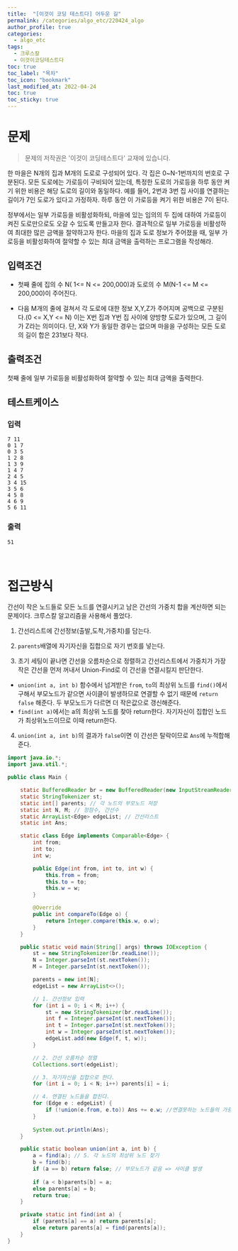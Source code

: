 ```yaml
---
title:  "[이것이 코딩 테스트다] 어두운 길"
permalink: /categories/algo_etc/220424_algo
author_profile: true
categories:
  - algo_etc
tags:
  - 크루스칼
  - 이것이코딩테스트다
toc: true
toc_label: "목차"
toc_icon: "bookmark"
last_modified_at: 2022-04-24
toc: true
toc_sticky: true
---
```


# 문제
> 문제의 저작권은 '이것이 코딩테스트다' 교재에 있습니다.  

한 마을은 N개의 집과 M개의 도로로 구성되어 있다. 각 집은 0~N-1번까지의 번호로 구분된다. 모든 도로에는 가로등이 구비되어 있는데, 특정한 도로의 가로등을 하루 동안 켜기 위한 비용은 해당 도로의 길이와 동일하다. 예를 들어, 2번과 3번 집 사이를 연결하는 길이가 7인 도로가 있다고 가정하자. 하루 동안 이 가로등을 켜기 위한 비용은 7이 된다.  

정부에서는 일부 가로등을 비활성화하되, 마을에 있는 임의의 두 집에 대하여 가로등이 켜진 도로만으로도 오갈 수 있도록 만들고자 한다. 결과적으로 일부 가로등을 비활성하여 최대한 많은 금액을 절약하고자 한다. 마을의 집과 도로 정보가 주어졌을 때, 일부 가로등을 비활성화하여 절약할 수 있는 최대 금액을 출력하는 프로그램을 작성해라.    

## 입력조건
- 첫째 줄에 집의 수 N( 1<= N <= 200,000)과 도로의 수 M(N-1 <= M <= 200,000)이 주어진다.  

- 다음 M개의 줄에 걸쳐서 각 도로에 대한 정보 X,Y,Z가 주어지며 공백으로 구분된다.(0 <= X,Y <= N) 이는 X번 집과 Y번 집 사이에 양방향 도로가 있으며, 그 길이가 Z라는 의미이다. 단, X와 Y가 동일한 경우는 없으며 마을을 구성하는 모든 도로의 길이 합은 231보다 작다.  


## 출력조건
첫째 줄에 일부 가로등을 비활성화하여 절약할 수 있는 최대 금액을 출력한다.  

## 테스트케이스
### 입력
```
7 11
0 1 7
0 3 5
1 2 8
1 3 9
1 4 7
2 4 5
3 4 15
3 5 6
4 5 8
4 6 9
5 6 11
```  

### 출력
```
51
```      


<br/>


# 접근방식
간선이 작은 노드들로 모든 노드를 연결시키고 남은 간선의 가중치 합을 계산하면 되는 문제이다. 크루스칼 알고리즘을 사용해서 풀었다.  

1) 간선리스트에 간선정보(출발,도착,가중치)를 담는다.  

2) `parents`배열에 자기자신을 집합으로 자기 번호를 넣는다.

3) 초기 세팅이 끝나면 간선을 오름차순으로 정렬하고 간선리스트에서 가중치가 가장 작은 간선을 먼저 꺼내서 Union-Find로 이 간선을 연결시킬지 판단한다.  
- `union(int a, int b)` 함수에서 넘겨받은 `from`, `to`의 최상위 노드를 `find()`에서 구해서 부모노드가 같으면 사이클이 발생하므로 연결할 수 없기 때문에 `return false` 해준다. 두 부모노드가 다르면 더 작은값으로 갱신해준다.  
- `find(int a)`에서는 a의 최상위 노드를 찾아 return한다. 자기자신이 집합인 노드가 최상위노드이므로 이때 return한다.  

4) `union(int a, int b)`의 결과가 `false`이면 이 간선은 탈락이므로 `Ans`에 누적합해준다.  


```java
import java.io.*;
import java.util.*;

public class Main {

	static BufferedReader br = new BufferedReader(new InputStreamReader(System.in));
	static StringTokenizer st;
	static int[] parents; // 각 노드의 부모노드 저장
	static int N, M; // 정점수, 간선수
	static ArrayList<Edge> edgeList; // 간선리스트
	static int Ans;

	static class Edge implements Comparable<Edge> {
		int from;
		int to;
		int w;

		public Edge(int from, int to, int w) {
			this.from = from;
			this.to = to;
			this.w = w;
		}

		@Override
		public int compareTo(Edge o) {
			return Integer.compare(this.w, o.w);
		}
	}

	public static void main(String[] args) throws IOException {
		st = new StringTokenizer(br.readLine());
		N = Integer.parseInt(st.nextToken());
		M = Integer.parseInt(st.nextToken());

		parents = new int[N];
		edgeList = new ArrayList<>();

		// 1. 간선정보 입력
		for (int i = 0; i < M; i++) {
			st = new StringTokenizer(br.readLine());
			int f = Integer.parseInt(st.nextToken());
			int t = Integer.parseInt(st.nextToken());
			int w = Integer.parseInt(st.nextToken());
			edgeList.add(new Edge(f, t, w));
		}

		// 2. 간선 오름차순 정렬
		Collections.sort(edgeList);

		// 3. 자기자신을 집합으로 한다.
		for (int i = 0; i < N; i++) parents[i] = i;

		// 4. 연결된 노드들을 합친다.
		for (Edge e : edgeList) {
			if (!union(e.from, e.to)) Ans += e.w; //연결못하는 노드들의 가중치를 합해줌
		}
		
		System.out.println(Ans);
	}

	public static boolean union(int a, int b) {
		a = find(a); // 5. 각 노드의 최상위 노드 찾기
		b = find(b);
		if (a == b) return false; // 부모노드가 같음 => 사이클 발생
		
		if (a < b)parents[b] = a;
		else parents[a] = b;
		return true;
	}

	private static int find(int a) {
		if (parents[a] == a) return parents[a];
		else return parents[a] = find(parents[a]);
	}
}
```    
